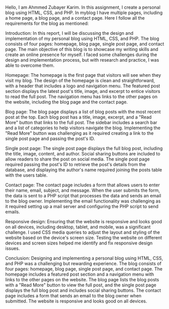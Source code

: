Hello,
I am Ahmmed Zubayer Karim. In this assignment, I create a personal blog using HTML, CSS, and PHP. In myblog I have multiple pages, including a home page, a blog page, and a contact page. Here I follow all the requirements for the blog as mentioned:

Introduction:
In this report, I will be discussing the design and implementation of my personal blog using HTML, CSS, and PHP. The blog consists of four pages: homepage, blog page, single post page, and contact page. The main objective of this blog is to showcase my writing skills and create an online presence for myself. I faced some challenges during the design and implementation process, but with research and practice, I was able to overcome them.

Homepage:
The homepage is the first page that visitors will see when they visit my blog. The design of the homepage is clean and straightforward, with a header that includes a logo and navigation menu. The featured post section displays the latest post's title, image, and excerpt to entice visitors to read the full post. The navigation menu has links to the other pages on the website, including the blog page and the contact page.

Blog page:
The blog page displays a list of blog posts with the most recent post at the top. Each blog post has a title, image, excerpt, and a "Read More" button that links to the full post. The sidebar includes a search bar and a list of categories to help visitors navigate the blog. Implementing the "Read More" button was challenging as it required creating a link to the single post page and passing the post's ID.

Single post page:
The single post page displays the full blog post, including the title, image, content, and author. Social sharing buttons are included to allow readers to share the post on social media. The single post page required passing the post's ID to retrieve the post's details from the database, and displaying the author's name required joining the posts table with the users table.

Contact page:
The contact page includes a form that allows users to enter their name, email, subject, and message. When the user submits the form, the data is sent to a PHP script that processes the data and sends an email to the blog owner. Implementing the email functionality was challenging as it required setting up a mail server and configuring the PHP script to send emails.

Responsive design:
Ensuring that the website is responsive and looks good on all devices, including desktop, tablet, and mobile, was a significant challenge. I used CSS media queries to adjust the layout and styling of the website based on the device's screen size. Testing the website on different devices and screen sizes helped me identify and fix responsive design issues.

Conclusion:
Designing and implementing a personal blog using HTML, CSS, and PHP was a challenging but rewarding experience. The blog consists of four pages: homepage, blog page, single post page, and contact page. The homepage includes a featured post section and a navigation menu with links to the other pages on the website. The blog page lists the blog posts with a "Read More" button to view the full post, and the single post page displays the full blog post and includes social sharing buttons. The contact page includes a form that sends an email to the blog owner when submitted. The website is responsive and looks good on all devices.


